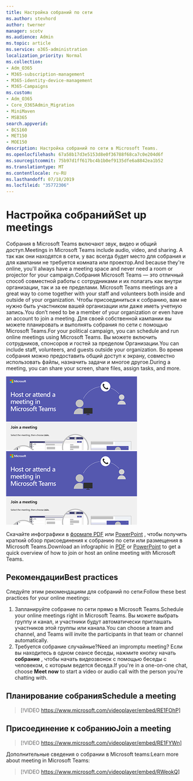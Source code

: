 ```yaml
---
title: Настройка собраний по сети
ms.author: stevhord
author: twerner
manager: scotv
ms.audience: Admin
ms.topic: article
ms.service: o365-administration
localization_priority: Normal
ms.collection:
- Adm_O365
- M365-subscription-management
- M365-identity-device-management
- M365-Campaigns
ms.custom:
- Adm_O365
- Core_O365Admin_Migration
- MiniMaven
- MSB365
search.appverid:
- BCS160
- MET150
- MOE150
description: Настройка собраний по сети в Microsoft Teams.
ms.openlocfilehash: 67a58b17d3e5153d8e0f36788f68ca7c0e204d6f
ms.sourcegitcommit: 75b97d1ff617bc4b1b0ef9135dfe6a8842ea1b52
ms.translationtype: MT
ms.contentlocale: ru-RU
ms.lasthandoff: 07/18/2019
ms.locfileid: "35772306"
---
```

# <a name="set-up-meetings"></a><span data-ttu-id="ec271-103">Настройка собраний</span><span class="sxs-lookup"><span data-stu-id="ec271-103">Set up meetings</span></span>

<span data-ttu-id="ec271-104">Собрания в Microsoft Teams включают звук, видео и общий доступ.</span><span class="sxs-lookup"><span data-stu-id="ec271-104">Meetings in Microsoft Teams include audio, video, and sharing.</span></span> <span data-ttu-id="ec271-105">А так как они находятся в сети, у вас всегда будет место для собрания и для кампании не требуется комната или проектор.</span><span class="sxs-lookup"><span data-stu-id="ec271-105">And because they're online, you'll always have a meeting space and never need a room or projector for your campaign.</span></span><span data-ttu-id="ec271-106">Собрания Microsoft Teams — это отличный способ совместной работы с сотрудниками и их полагать как внутри организации, так и за ее пределами.</span><span class="sxs-lookup"><span data-stu-id="ec271-106"> Microsoft Teams meetings are a great way to come together with your staff and volunteers both inside and outside of your organization.</span></span> <span data-ttu-id="ec271-107">Чтобы присоединиться к собранию, вам не нужно быть участником вашей организации или даже иметь учетную запись.</span><span class="sxs-lookup"><span data-stu-id="ec271-107">You don’t need to be a member of your organization or even have an account to join a meeting.</span></span> <span data-ttu-id="ec271-108">Для своей собственной кампании вы можете планировать и выполнять собрания по сети с помощью Microsoft Teams.</span><span class="sxs-lookup"><span data-stu-id="ec271-108">For your political campaign, you can schedule and run online meetings using Microsoft Teams.</span></span> <span data-ttu-id="ec271-109">Вы можете включить сотрудников, спонсоров и гостей за пределом Организации.</span><span class="sxs-lookup"><span data-stu-id="ec271-109">You can include staff, volunteers, and guests outside your organization.</span></span> <span data-ttu-id="ec271-110">Во время собрания можно предоставить общий доступ к экрану, совместно использовать файлы, назначить задачи и многое другое.</span><span class="sxs-lookup"><span data-stu-id="ec271-110">During a meeting, you can share your screen, share files, assign tasks, and more.</span></span>

<span data-ttu-id="ec271-111">[![Иллюстрация двух пользователей в собрании](media/HostOnlineMeeting-thumb-358x201.png)](https://go.microsoft.com/fwlink/?linkid=2078712)</span><span class="sxs-lookup"><span data-stu-id="ec271-111">[![An illustration of two users in a meeting](media/HostOnlineMeeting-thumb-358x201.png)](https://go.microsoft.com/fwlink/?linkid=2078712)</span></span>

<span data-ttu-id="ec271-112">Скачайте инфографики в [формате PDF](https://go.microsoft.com/fwlink/?linkid=2078712) или [PowerPoint](https://go.microsoft.com/fwlink/?linkid=2079515) , чтобы получить краткий обзор присоединения к собранию по сети или размещения в Microsoft Teams.</span><span class="sxs-lookup"><span data-stu-id="ec271-112">Download an infographic in [PDF](https://go.microsoft.com/fwlink/?linkid=2078712) or [PowerPoint](https://go.microsoft.com/fwlink/?linkid=2079515) to get a quick overview of how to join or host an online meeting with Microsoft Teams.</span></span>

## <a name="best-practices"></a><span data-ttu-id="ec271-113">Рекомендации</span><span class="sxs-lookup"><span data-stu-id="ec271-113">Best practices</span></span>

<span data-ttu-id="ec271-114">Следуйте этим рекомендациям для собраний по сети:</span><span class="sxs-lookup"><span data-stu-id="ec271-114">Follow these best practices for your online meetings:</span></span>
1. <span data-ttu-id="ec271-115">Запланируйте собрание по сети прямо в Microsoft Teams.</span><span class="sxs-lookup"><span data-stu-id="ec271-115">Schedule your online meetings right in Microsoft Teams.</span></span> <span data-ttu-id="ec271-116">Вы можете выбрать группу и канал, и участники будут автоматически приглашать участников этой группы или канала.</span><span class="sxs-lookup"><span data-stu-id="ec271-116">You can choose a team and channel, and Teams will invite the participants in that team or channel automatically.</span></span>
2. <span data-ttu-id="ec271-117">Требуется собрание случайные?</span><span class="sxs-lookup"><span data-stu-id="ec271-117">Need an impromptu meeting?</span></span> <span data-ttu-id="ec271-118">Если вы находитесь в одном сеансе беседы, нажмите кнопку начать **собрание** , чтобы начать видеозвонок с помощью беседы с человеком, с которым ведется беседа.</span><span class="sxs-lookup"><span data-stu-id="ec271-118">If you're in a one-on-one chat, choose **Meet now** to start a video or audio call with the person you're chatting with.</span></span> 


## <a name="schedule-a-meeting"></a><span data-ttu-id="ec271-119">Планирование собрания</span><span class="sxs-lookup"><span data-stu-id="ec271-119">Schedule a meeting</span></span>

> [!VIDEO https://www.microsoft.com/videoplayer/embed/RE1FOhP]

## <a name="join-a-meeting"></a><span data-ttu-id="ec271-120">Присоединение к собранию</span><span class="sxs-lookup"><span data-stu-id="ec271-120">Join a meeting</span></span>

> [!VIDEO https://www.microsoft.com/videoplayer/embed/RE1FYWn]

<span data-ttu-id="ec271-121">Дополнительные сведения о собрании в Microsoft teams:</span><span class="sxs-lookup"><span data-stu-id="ec271-121">Learn more about meeting in Microsoft Teams:</span></span>

> [!VIDEO https://www.microsoft.com/videoplayer/embed/RWeokQ]